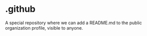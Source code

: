 # .github

A special repository where we can add a README.md to the public organization profile, visible to anyone.
